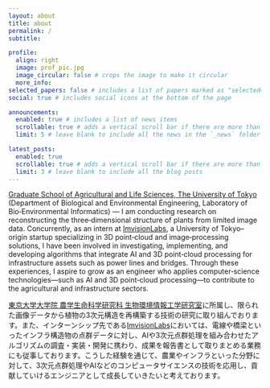 ```yaml
---
layout: about
title: about
permalink: /
subtitle:

profile:
  align: right
  image: prof_pic.jpg
  image_circular: false # crops the image to make it circular
  more_info:
selected_papers: false # includes a list of papers marked as "selected={true}"
social: true # includes social icons at the bottom of the page

announcements:
  enabled: true # includes a list of news items
  scrollable: true # adds a vertical scroll bar if there are more than 3 news items
  limit: 5 # leave blank to include all the news in the `_news` folder

latest_posts:
  enabled: true
  scrollable: true # adds a vertical scroll bar if there are more than 3 new posts items
  limit: 3 # leave blank to include all the blog posts
---
```


<!-- Write your biography here. Tell the world about yourself. Link to your favorite [subreddit](http://reddit.com). You can put a picture in, too. The code is already in, just name your picture `prof_pic.jpg` and put it in the `img/` folder.

Put your address / P.O. box / other info right below your picture. You can also disable any of these elements by editing `profile` property of the YAML header of your `_pages/about.md`. Edit `_bibliography/papers.bib` and Jekyll will render your [publications page](/al-folio/publications/) automatically.

Link to your social media connections, too. This theme is set up to use [Font Awesome icons](https://fontawesome.com/) and [Academicons](https://jpswalsh.github.io/academicons/), like the ones below. Add your Facebook, Twitter, LinkedIn, Google Scholar, or just disable all of them. -->

[Graduate School of Agricultural and Life Sciences, The University of Tokyo](https://joho.en.a.u-tokyo.ac.jp/) (Department of Biological and Environmental Engineering, Laboratory of Bio‐Environmental Informatics) — I am conducting research on reconstructing the three‑dimensional structure of plants from limited image data. Concurrently, as an intern at [ImvisionLabs](https://imvisionlabs.com/), a University of Tokyo–origin startup specializing in 3D point‑cloud and image‑processing solutions, I have been involved in investigating, implementing, and developing algorithms that integrate AI and 3D point‑cloud processing for infrastructure assets such as power lines and bridges. Through these experiences, I aspire to grow as an engineer who applies computer‑science technologies—such as AI and 3D point‑cloud processing—to contribute to the agricultural and infrastructure sectors.

[東京大学大学院 農学生命科学研究科 生物環境情報工学研究室](https://joho.en.a.u-tokyo.ac.jp/)に所属し、限られた画像データから植物の3次元構造を再構築する技術の研究に取り組んでおります。また、インターンシップ先である[ImvisionLabs](https://imvisionlabs.com/)においては、電線や橋梁といったインフラ構造物の点群データに対し、AIや3次元点群処理を組み合わせたアルゴリズムの調査・実装・開発に携わり、成果を報告書として取りまとめる業務にも従事しております。こうした経験を通じて、農業やインフラといった分野に対して、3次元点群処理やAIなどのコンピュータサイエンスの技術を応用し、貢献していけるエンジニアとして成長していきたいと考えております。
